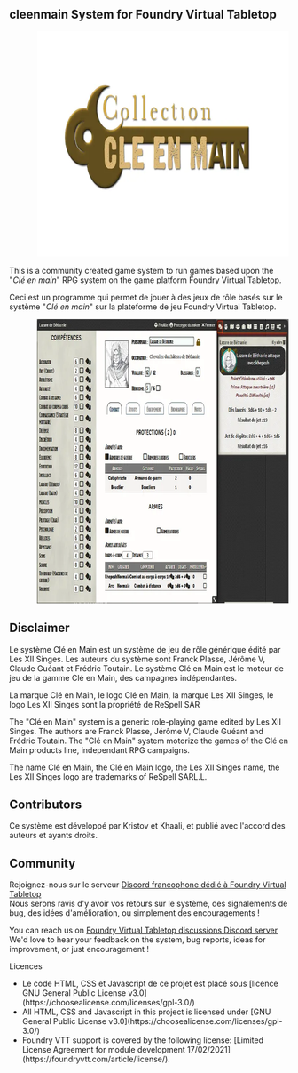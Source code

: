 <h2>cleenmain System for Foundry Virtual Tabletop</h2>

<p style="margin-left: 10%;"> <img src="/assets/image/logo_cem.webp" alt="" width="700" height="405" /></p>

<p>This is a community created game system to run games based upon the "<em>Clé en main</em>" RPG system on the game platform Foundry Virtual Tabletop.</p>

<p>Ceci est un programme qui permet de jouer à des jeux de rôle basés sur le système "<em>Clé en main</em>" sur la plateforme de jeu Foundry Virtual Tabletop.</p>

<p style="margin-left: 10%;"> <img src="/assets/image/cem-system-exemple.webp" alt="" width="700" height="511" /></p>

<h2>Disclaimer</h2>
<p>Le système Clé en Main est un système de jeu de rôle générique édité par Les XII Singes. Les auteurs du système sont Franck Plasse, Jérôme V, Claude Guéant et Frédric Toutain. Le système Clé en Main est le moteur de jeu de la gamme Clé en Main, des campagnes indépendantes.</p>

<p>La marque Clé en Main, le logo Clé en Main, la marque Les XII Singes, le logo Les XII Singes sont la propriété de ReSpell SAR</p>


<p>The "Clé en Main" system is a generic role-playing game edited by Les XII Singes. The authors are Franck Plasse, Jérôme V, Claude Guéant and Frédric Toutain. The "Clé en Main" system motorize the games of the Clé en Main products line, independant RPG campaigns.</p>

<p>The name Clé en Main, the Clé en Main logo, the Les XII Singes name, the Les XII Singes logo are trademarks of ReSpell SARL.L.</p>

<h2>Contributors</h2>

<p>Ce système est développé par Kristov et Khaali, et publié avec l'accord des auteurs et ayants droits.</p>

<h2>Community</h2>

<p>Rejoignez-nous sur le serveur <a href="https://discord.com/invite/pPSDNJk">Discord francophone dédié à Foundry Virtual Tabletop</a><br />
Nous serons ravis d'y avoir vos retours sur le système, des signalements de bug, des idées d'amélioration, ou simplement des encouragements !</p>

<p>You can reach us on <a href="https://discord.com/invite/5Fj2E42X">Foundry Virtual Tabletop discussions Discord server</a><br />
We'd love to hear your feedback on the system, bug reports, ideas for improvement, or just encouragement !</p>


</h2>Licences</h2>
<p><ul>
<li>Le code HTML, CSS et Javascript de ce projet est placé sous [licence GNU General Public License v3.0](https://choosealicense.com/licenses/gpl-3.0/)</li>

<li>All HTML, CSS and Javascript in this project is licensed under [GNU General Public License v3.0](https://choosealicense.com/licenses/gpl-3.0/)</li>

<li>Foundry VTT support is covered by the following license: [Limited License Agreement for module development 17/02/2021](https://foundryvtt.com/article/license/).</li>
</ul></p>
